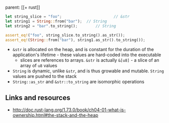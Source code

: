 parent: [[+ rust]]

```rust
let string_slice = "foo";						// &str
let string1 = String::from("bar");	// String
let string2 = "bar".to_string();		// String

assert_eq!("foo", string_slice.to_string().as_str());
assert_eq!(String::from("bar"), string1.as_str().to_string());
```

- `&str` is allocated on the heap, and is constant for the duration of the
  application's lifetime - these values are hard-coded into the executable
  - slices are references to arrays. `&str` is actually `&[u8]` - a slice of an
    array of `u8` values
- `String` is dynamic, unlike `&str`, and is thus growable and mutable. `String`
  values are pushed to the stack
- `String::as_str` and `&str::to_string` are isomorphic operations

## Links and resources

- http://doc.rust-lang.org/1.73.0/book/ch04-01-what-is-ownership.html#the-stack-and-the-heap
